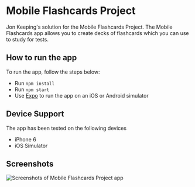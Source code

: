 # Mobile Flashcards Project

Jon Keeping's solution for the Mobile Flashcards Project.
The Mobile Flashcards app allows you to create decks of flashcards which you can use to study for tests. 

## How to run the app
To run the app, follow the steps below:

* Run `npm install`
* Run `npm start`
* Use [Expo](https://expo.io/) to run the app on an iOS or Android simulator


## Device Support
The app has been tested on the following devices

 - iPhone 6
 - iOS Simulator
 

## Screenshots

![Screenshots of Mobile Flashcards Project app](https://raw.githubusercontent.com/JonUK/jk-react-native-flashcards/master/designs/mobile-flashcards-udacity.png)

